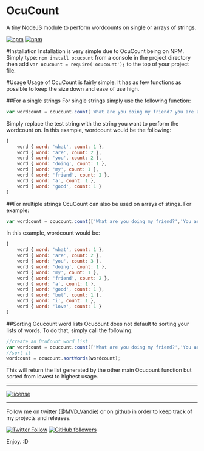 # OcuCount
A tiny NodeJS module to perform wordcounts on single or arrays of strings.

[![npm](https://img.shields.io/npm/v/ocucount.svg?style=flat-square)](https://www.npmjs.com/package/ocucount)
[![npm](https://img.shields.io/npm/dt/ocucount.svg?style=flat-square)](https://www.npmjs.com/package/ocucount)

#Installation
Installation is very simple due to OcuCount being on NPM. Simply type: `npm install ocucount` from a console in the project directory then add `var ocucount = require('ocucount');` to the top of your project file.

#Usage
Usage of OcuCount is fairly simple. It has as few functions as possible to keep the size down and ease of use high.

##For a single strings
For single strings simply use the following function:
```javascript
var wordcount = ocucount.count('What are you doing my friend? you are a good friend');
```
Simply replace the test string with the string you want to perform the wordcount on. In this example, wordcount would be the following:
```javascript
[
    word { word: 'what', count: 1 },
    word { word: 'are', count: 2 },
    word { word: 'you', count: 2 },
    word { word: 'doing', count: 1 },
    word { word: 'my', count: 1 },
    word { word: 'friend', count: 2 },
    word { word: 'a', count: 1 },
    word { word: 'good', count: 1 } 
]

```

##For multiple strings
OcuCount can also be used on arrays of stings. For example:
```javascript
var wordcount = ocucount.count(['What are you doing my friend?','You are a good friend.','But I love you!']);
```
In this example, wordcount would be:
```javascript
[
    word { word: 'what', count: 1 },
    word { word: 'are', count: 2 },
    word { word: 'you', count: 3 },
    word { word: 'doing', count: 1 },
    word { word: 'my', count: 1 },
    word { word: 'friend', count: 2 },
    word { word: 'a', count: 1 },
    word { word: 'good', count: 1 },
    word { word: 'but', count: 1 },
    word { word: 'i', count: 1 },
    word { word: 'love', count: 1 }
]
```

##Sorting Ocucount word lists
Ocucount does not default to sorting your lists of words. To do that, simply call the following:
```javascript
//create an OcuCount word list
var wordcount = ocucount.count(['What are you doing my friend?','You are a good friend.','But I love you!']);
//sort it
wordcount = ocucount.sortWords(wordcount);
```
This will return the list generated by the other main Ocucount function but sorted from lowest to highest usage.

---

[![license](https://img.shields.io/github/license/mashape/apistatus.svg?style=flat-square)](https://github.com/vandie/OcuCount/blob/master/LICENSE)

---

Follow me on twitter ([@MVD_Vandie](https://twitter.com/MVD_Vandie)) or on github in order to keep track of my projects and releases.

[![Twitter Follow](https://img.shields.io/twitter/follow/mvd_vandie.svg?label=Follow%20on%20Twitter&style=flat-square)](https://twitter.com/MVD_Vandie) 
[![GitHub followers](https://img.shields.io/github/followers/vandie.svg?label=Follow%20on%20Github&style=flat-square)](https://github.com/vandie)

Enjoy. :D